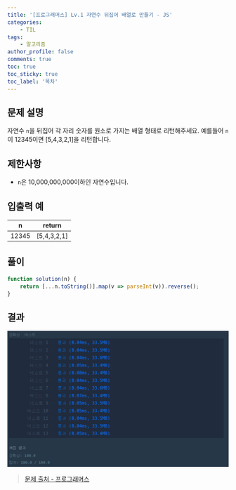 ```yaml
---
title: '[프로그래머스] Lv.1 자연수 뒤집어 배열로 만들기 - JS'
categories:
    - TIL
tags:
    - 알고리즘
author_profile: false
comments: true
toc: true
toc_sticky: true
toc_label: '목차'
---
```


## 문제 설명
자연수 `n`을 뒤집어 각 자리 숫자를 원소로 가지는 배열 형태로 리턴해주세요. 예를들어 `n`이 12345이면 [5,4,3,2,1]을 리턴합니다.

## 제한사항
* `n`은 10,000,000,000이하인 자연수입니다.

## 입출력 예

| n     | return      |
|-------|-------------|
| 12345 | [5,4,3,2,1] |

## 풀이
```javascript
function solution(n) {
    return [...n.toString()].map(v => parseInt(v)).reverse();
}
```

## 결과
![result](/assets/images/2023/08-21/algorithm-7-result.png)

>[문제 출처 - 프로그래머스](https://school.programmers.co.kr/learn/courses/30/lessons/12932)